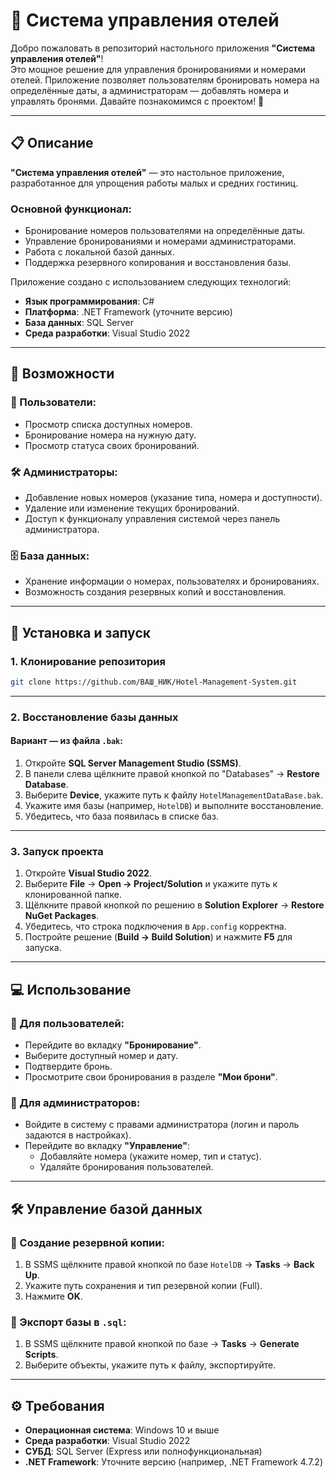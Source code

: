# 🏨 Система управления отелей

Добро пожаловать в репозиторий настольного приложения **"Система управления отелей"**!  
Это мощное решение для управления бронированиями и номерами отелей. Приложение позволяет пользователям бронировать номера на определённые даты, а администраторам — добавлять номера и управлять бронями. Давайте познакомимся с проектом! 🚀

---

## 📋 Описание

**"Система управления отелей"** — это настольное приложение, разработанное для упрощения работы малых и средних гостиниц.

### Основной функционал:
- Бронирование номеров пользователями на определённые даты.
- Управление бронированиями и номерами администраторами.
- Работа с локальной базой данных.
- Поддержка резервного копирования и восстановления базы.

Приложение создано с использованием следующих технологий:
- **Язык программирования**: C#  
- **Платформа**: .NET Framework (уточните версию)  
- **База данных**: SQL Server  
- **Среда разработки**: Visual Studio 2022

---

## 🌟 Возможности

### 👤 Пользователи:
- Просмотр списка доступных номеров.
- Бронирование номера на нужную дату.
- Просмотр статуса своих бронирований.

### 🛠 Администраторы:
- Добавление новых номеров (указание типа, номера и доступности).
- Удаление или изменение текущих бронирований.
- Доступ к функционалу управления системой через панель администратора.

### 🗄 База данных:
- Хранение информации о номерах, пользователях и бронированиях.
- Возможность создания резервных копий и восстановления.

---

## 🚀 Установка и запуск

### 1. Клонирование репозитория
```bash
git clone https://github.com/ВАШ_НИК/Hotel-Management-System.git
```

---

### 2. Восстановление базы данных

#### Вариант — из файла `.bak`:
1. Откройте **SQL Server Management Studio (SSMS)**.
2. В панели слева щёлкните правой кнопкой по "Databases" → **Restore Database**.
3. Выберите **Device**, укажите путь к файлу `HotelManagementDataBase.bak`.
4. Укажите имя базы (например, `HotelDB`) и выполните восстановление.
5. Убедитесь, что база появилась в списке баз.

---

### 3. Запуск проекта

1. Откройте **Visual Studio 2022**.
2. Выберите **File** → **Open → Project/Solution** и укажите путь к клонированной папке.
3. Щёлкните правой кнопкой по решению в **Solution Explorer** → **Restore NuGet Packages**.
4. Убедитесь, что строка подключения в `App.config` корректна.
5. Постройте решение (**Build → Build Solution**) и нажмите **F5** для запуска.

---

## 💻 Использование

### 👥 Для пользователей:
- Перейдите во вкладку **"Бронирование"**.
- Выберите доступный номер и дату.
- Подтвердите бронь.
- Просмотрите свои бронирования в разделе **"Мои брони"**.

### 🔐 Для администраторов:
- Войдите в систему с правами администратора (логин и пароль задаются в настройках).
- Перейдите во вкладку **"Управление"**:
  - Добавляйте номера (укажите номер, тип и статус).
  - Удаляйте бронирования пользователей.

---

## 🛠 Управление базой данных

### 🔄 Создание резервной копии:
1. В SSMS щёлкните правой кнопкой по базе `HotelDB` → **Tasks** → **Back Up**.
2. Укажите путь сохранения и тип резервной копии (Full).
3. Нажмите **OK**.

### 💾 Экспорт базы в `.sql`:
1. В SSMS щёлкните правой кнопкой по базе → **Tasks** → **Generate Scripts**.
2. Выберите объекты, укажите путь к файлу, экспортируйте.

---

## ⚙️ Требования

- **Операционная система**: Windows 10 и выше  
- **Среда разработки**: Visual Studio 2022  
- **СУБД**: SQL Server (Express или полнофункциональная)  
- **.NET Framework**: Уточните версию (например, .NET Framework 4.7.2)  


